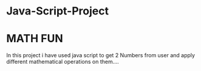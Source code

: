 # Java-Script-Project
# MATH FUN

In this project i have used java script to get 2 Numbers from user and apply different mathematical operations on them....
